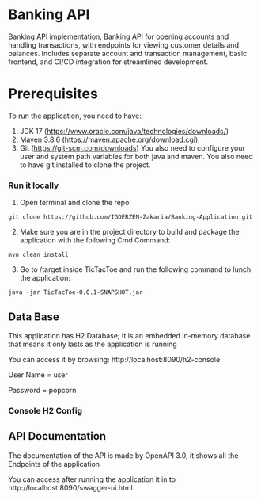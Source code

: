 # Banking API

Banking API implementation, Banking API for opening accounts and handling transactions,
with endpoints for viewing customer details and balances. 
Includes separate account and transaction management, basic frontend, 
and CI/CD integration for streamlined development.

# Prerequisites

To run the application, you need to have:
1. JDK 17 (https://www.oracle.com/java/technologies/downloads/)
2. Maven 3.8.6 (https://maven.apache.org/download.cgi).
3. Git (https://git-scm.com/downloads)
   You also need to configure your user and system path variables for both java and maven.
   You also need to have git installed to clone the project.

### Run it locally

1. Open terminal and clone the repo:
```shell
git clone https://github.com/IGDERZEN-Zakaria/Banking-Application.git
```

2. Make sure you are in the project directory to build and package the application with the following Cmd Command:
```shell
mvn clean install
```

3. Go to /target inside TicTacToe and run the following command to lunch the application:
```shell
java -jar TicTacToe-0.0.1-SNAPSHOT.jar
```

## Data Base

This application has H2 Database;
It is an embedded in-memory database that means it only lasts as the application is running

You can access it by browsing: http://localhost:8090/h2-console

User Name = user

Password = popcorn

### Console H2 Config

## API Documentation

The documentation of the API is made by OpenAPI 3.0, it shows all the Endpoints of the application

You can access after running the application it in to http://localhost:8090/swagger-ui.html

